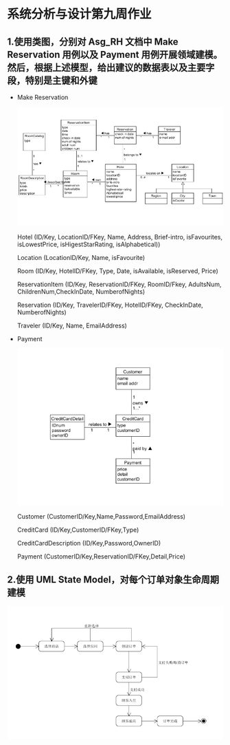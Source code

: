 ﻿# 系统分析与设计第九周作业

## 1.使用类图，分别对 Asg_RH 文档中 Make Reservation 用例以及 Payment 用例开展领域建模。然后，根据上述模型，给出建议的数据表以及主要字段，特别是主键和外键

 - Make Reservation

    ![1][1]
        
    Hotel (ID/Key, LocationID/FKey, Name, Address, Brief-intro, isFavourites, isLowestPrice, isHigestStarRating, isAlphabetical)) 
    
    Location (LocationID/Key, Name, isFavourite)
    
    Room (ID/Key, HotelID/FKey, Type, Date, isAvailable, isReserved, Price)
    
    ReservationItem (ID/Key, ReservationID/FKey, RoomID/Fkey, AdultsNum, ChildrenNum,CheckInDate, NumberofNights)
    
    Reservation (ID/Key, TravelerID/FKey, HotelID/FKey, CheckInDate, NumberofNights)
    
    Traveler (ID/Key, Name, EmailAddress)    
    
 - Payment
    
    ![2][2]
   
    Customer (CustomerID/Key,Name,Password,EmailAddress)
    
    CreditCard (ID/Key,CustomerID/FKey,Type)
    
    CreditCardDescription (ID/Key,Password,OwnerID)
    
    Payment (CustomerID/Key,ReservationID/FKey,Detail,Price)

## 2.使用 UML State Model，对每个订单对象生命周期建模

 ![3][3]





 


  [1]: https://github.com/Derryyan/swasd-hw9/raw/master/1.png
  [2]: https://github.com/Derryyan/swasd-hw9/raw/master/2.png
  [3]: https://github.com/Derryyan/swasd-hw9/raw/master/3.png
